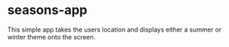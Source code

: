 # seasons-app
This simple app takes the users location and displays either a summer or winter theme onto the screen.
